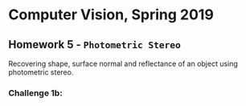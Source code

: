 # Computer Vision, Spring 2019
## Homework 5 - `Photometric Stereo`
Recovering shape, surface normal and reflectance of an object using photometric stereo.
### Challenge 1b:

